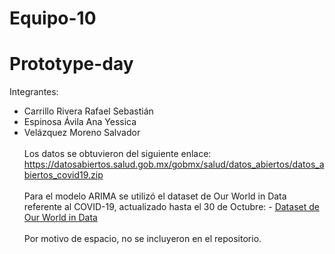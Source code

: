 # Equipo-10
# Prototype-day

Integrantes:
- Carrillo Rivera Rafael Sebastián
- Espinosa Ávila Ana Yessica
- Velázquez Moreno Salvador
<br><br>
Los datos se obtuvieron del siguiente enlace: https://datosabiertos.salud.gob.mx/gobmx/salud/datos_abiertos/datos_abiertos_covid19.zip
<br><br>
Para el modelo ARIMA se utilizó el dataset de Our World in Data referente al COVID-19, actualizado hasta el 30 de Octubre: - [Dataset de Our World in Data](https://drive.google.com/file/d/1ewwfXqoqkYFoNO9cno1dCh4zjZm4UNoe/view?usp=sharing)
<br><br>
Por motivo de espacio, no se incluyeron en el repositorio.

